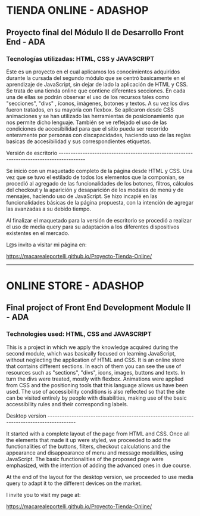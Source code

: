 # TIENDA ONLINE - ADASHOP
## Proyecto final del Módulo II de Desarrollo Front End - ADA
### Tecnologías utilizadas: HTML, CSS y JAVASCRIPT

Este es un proyecto en el cual aplicamos los conocimientos adquiridos durante la cursada del segundo módulo que se centró basicamente en el aprendizaje de JavaScript, sin dejar de lado la aplicación de HTML y CSS.
Se trata de una tienda online que contiene diferentes secciones.
En cada una de ellas se podrán observar el uso de los recursos tales como "secciones", "divs" , íconos, imágenes, botones y textos. A su vez los divs fueron tratados, en su mayoría con flexbox.
Se aplicaron desde CSS animaciones y se han utilizado las herramientas de posicionamiento que nos permite dicho lenguaje.
También se ve reflejado el uso de las condiciones de accesibilidad para que el sitio pueda ser recorrido enteramente por personas con discapacidades, haciendo uso de las reglas basicas de accesibilidad y sus correspondientes etiquetas.

Versión de escritorio -----------------------------------------------------------------------------------------

Se inició con un maquetado completo de la página desde HTML y CSS. Una vez que se tuvo el estilado de todos los elementos que la componian, se procedió al agregado de las funcionalidades de los botones, filtros, cálculos del checkout y la aparición y desaparición de los modales de menú y de mensajes, haciendo uso de JavaScript. 
Se hizo incapié en las funcionalidades básicas de la página propuesta, con la intención de agregar las avanzadas a su debido tiempo.

Al finalizar el maquetado para la versión de escritorio se procedió a realizar el uso de media query para su adaptación a los diferentes dispositivos existentes en el mercado.

L@s invito a visitar mi página en:

https://macarealeportelli.github.io/Proyecto-Tienda-Online/




---------------------------------------------------------------------------------------------------------------------
# ONLINE STORE - ADASHOP
## Final project of Front End Development Module II - ADA
### Technologies used: HTML, CSS and JAVASCRIPT

This is a project in which we apply the knowledge acquired during the second module, which was basically focused on learning JavaScript, without neglecting the application of HTML and CSS.
It is an online store that contains different sections.
In each of them you can see the use of resources such as "sections", "divs", icons, images, buttons and texts. In turn the divs were treated, mostly with flexbox.
Animations were applied from CSS and the positioning tools that this language allows us have been used.
The use of accessibility conditions is also reflected so that the site can be visited entirely by people with disabilities, making use of the basic accessibility rules and their corresponding labels.

Desktop version ------------------------------------------------------------------------------------------

It started with a complete layout of the page from HTML and CSS. Once all the elements that made it up were styled, we proceeded to add the functionalities of the buttons, filters, checkout calculations and the appearance and disappearance of menu and message modalities, using JavaScript.
The basic functionalities of the proposed page were emphasized, with the intention of adding the advanced ones in due course.

At the end of the layout for the desktop version, we proceeded to use media query to adapt it to the different devices on the market.

I invite you to visit my page at:

https://macarealeportelli.github.io/Proyecto-Tienda-Online/